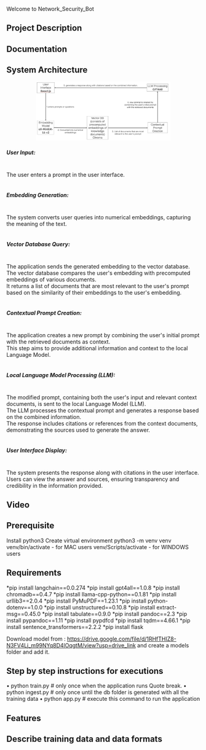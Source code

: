 Welcome to Network_Security_Bot
<h2> Project Description </h2>
<h2> Documentation </h2>
<h2> System Architecture </h2>
<p align="center">
  <img src="System Architecture.png" width="350" title="sys arch">
</p>
<p>
  <h5>User Input:</h5></br>
  The user enters a prompt in the user interface.</br>
  </br><h5>Embedding Generation:</h5></br>
  The system converts user queries into numerical embeddings, capturing the meaning of the text.</br>
  </br><h5>Vector Database Query:</h5></br>
  The application sends the generated embedding to the vector database.</br>
  The vector database compares the user's embedding with precomputed embeddings of various documents.</br>
  It returns a list of documents that are most relevant to the user's prompt based on the similarity of their embeddings to the user's embedding.</br>
  </br><h5>Contextual Prompt Creation:</h5></br>
  The application creates a new prompt by combining the user's initial prompt with the retrieved documents as context.</br>
  This step aims to provide additional information and context to the local Language Model.</br>
  </br><h5>Local Language Model Processing (LLM):</h5></br>
  The modified prompt, containing both the user's input and relevant context documents, is sent to the local Language Model (LLM).</br>
  The LLM processes the contextual prompt and generates a response based on the combined information.</br>
  The response includes citations or references from the context documents, demonstrating the sources used to generate the answer.</br>
  </br><h5>User Interface Display:</h5></br>
  The system presents the response along with citations in the user interface.
  Users can view the answer and sources, ensuring transparency and credibility in the information provided.
</p>
<h2> Video </h2> 
<h2> Prerequisite </h2>
Install python3
Create virtual environment
python3 -m venv venv
venv/bin/activate - for MAC users
venv/Scripts/activate - for WINDOWS users
<h2> Requirements </h2>
*pip install langchain==0.0.274 
*pip install gpt4all==1.0.8 
*pip install chromadb==0.4.7 
*pip install llama-cpp-python==0.1.81
*pip install urllib3==2.0.4 
*pip install PyMuPDF==1.23.1 
*pip install python-dotenv==1.0.0 
*pip install unstructured==0.10.8 
*pip install extract-msg==0.45.0
*pip install tabulate==0.9.0
*pip install pandoc==2.3 
*pip install pypandoc==1.11 
*pip install pypdfcd
*pip install tqdm==4.66.1
*pip install sentence_transformers==2.2.2 
*pip install flask


Download model from : https://drive.google.com/file/d/1RHfTHIZ8-N3FV4Lj_m99NYq8D4lOqgtM/view?usp=drive_link and create a models folder and add it.

<h2> Step by step instructions for executions </h2>

•	python train.py  # only once when the application runs
Quote break.
•	python ingest.py # only once until the db folder is generated with all the training data
•	python app.py    # execute this command to run the application

<h2> Features </h2>
<h2> Describe training data and data formats </h2>

